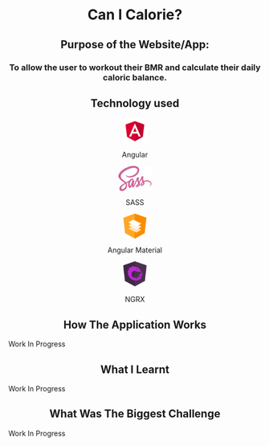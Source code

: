 <h1  align="center">Can I Calorie?</h1>
 
<h2  align="center">Purpose of the Website/App:</h2>
 
<h3 align="center">To allow the user to workout their BMR and calculate their daily caloric balance.<p>
 
<h2 align="center">Technology used</h2>
 
<div align="center">
  <img align="center" src="/src/assets/readme/angular.svg" alt="HTML" height="50"/>
  <p align="center">Angular</p>
</div>

<div align="center">
  <img align="center" src="/src/assets/readme/sass.svg" alt="HTML" height="50"/>
  <p align="center">SASS</p>
</div>

<div align="center">
  <img align="center" src="/src/assets/readme/material.svg" alt="HTML" height="50"/>
  <p align="center">Angular Material</p>
</div>

<div align="center">
  <img src="/src/assets/readme/ngrx.svg" alt="HTML" height="50"/>
  <p align="center">NGRX</p>
</div>

<h2 align="center">How The Application Works</h2>

Work In Progress

<h2 align="center">What I Learnt</h2>

Work In Progress

<h2 align="center">What Was The Biggest Challenge</h2>

Work In Progress
